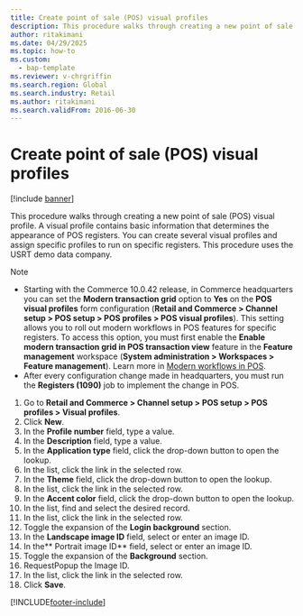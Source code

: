 ```yaml
--- 
title: Create point of sale (POS) visual profiles
description: This procedure walks through creating a new point of sale (POS) visual profile. 
author: ritakimani
ms.date: 04/29/2025
ms.topic: how-to 
ms.custom: 
  - bap-template
ms.reviewer: v-chrgriffin
ms.search.region: Global
ms.search.industry: Retail
ms.author: ritakimani
ms.search.validFrom: 2016-06-30 
---
```

# Create point of sale (POS) visual profiles

[!include [banner](../includes/banner.md)]

This procedure walks through creating a new point of sale (POS) visual profile. A visual profile contains basic information that determines the appearance of POS registers. You can create several visual profiles and assign specific profiles to run on specific registers. This procedure uses the USRT demo data company.

> [!NOTE]
> - Starting with the Commerce 10.0.42 release, in Commerce headquarters you can set the **Modern transaction grid** option to **Yes** on the **POS visual profiles** form configuration (**Retail and Commerce \> Channel setup \> POS setup \> POS profiles \> POS visual profiles**). This setting allows you to roll out modern workflows in POS features for specific registers. To access this option, you must first enable the **Enable modern transaction grid in POS transaction view** feature in the **Feature management** workspace (**System administration \> Workspaces \> Feature management**). Learn more in [Modern workflows in POS](../POS-UX-modernization.md).
> - After every configuration change made in headquarters, you must run the **Registers (1090)** job to implement the change in POS.

1. Go to **Retail and Commerce > Channel setup > POS setup > POS profiles > Visual profiles**.
2. Click **New**.
3. In the **Profile number** field, type a value.
4. In the **Description** field, type a value.
5. In the **Application type** field, click the drop-down button to open the lookup.
6. In the list, click the link in the selected row.
7. In the **Theme** field, click the drop-down button to open the lookup.
8. In the list, click the link in the selected row.
9. In the **Accent color** field, click the drop-down button to open the lookup.
10. In the list, find and select the desired record.
11. In the list, click the link in the selected row.
12. Toggle the expansion of the **Login background** section.
13. In the **Landscape image ID** field, select or enter an image ID.
14. In the** Portrait image ID** field, select or enter an image ID.
15. Toggle the expansion of the **Background** section.
16. RequestPopup the Image ID.
17. In the list, click the link in the selected row.
18. Click **Save**.



[!INCLUDE[footer-include](../../includes/footer-banner.md)]
